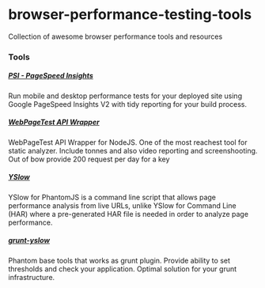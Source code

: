 # browser-performance-testing-tools
Collection of awesome browser performance tools and resources


### Tools

##### [PSI - PageSpeed Insights](https://github.com/addyosmani/psi)
Run mobile and desktop performance tests for your deployed site using Google PageSpeed Insights V2 with tidy reporting for your build process.


##### [WebPageTest API Wrapper ](https://github.com/marcelduran/webpagetest-api)
WebPageTest API Wrapper for NodeJS. One of the most reachest tool for static analyzer. Include tonnes and also video reporting and screenshooting. Out of bow provide 200 request per day for a key

##### [YSlow](http://yslow.org/phantomjs/)
YSlow for PhantomJS is a command line script that allows page performance analysis from live URLs, unlike YSlow for Command Line (HAR) where a pre-generated HAR file is needed in order to analyze page performance.

##### [grunt-yslow](https://github.com/andyshora/grunt-yslow)
Phantom base tools that works as grunt plugin. Provide ability to set thresholds and check your application. Optimal solution for your grunt infrastructure.
